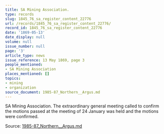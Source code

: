 ```yaml
---
title: SA Mining Association.
type: records
slug: 1845_76_sa_register_content_22776
url: /records/1845_76_sa_register_content_22776/
record_id: 1845_76_sa_register_content_22776
date: '1869-05-13'
date_display: null
volume: null
issue_number: null
page: '3'
article_type: news
issue_reference: 13 May 1869, page 3
people_mentioned:
- SA Mining Association
places_mentioned: []
topics:
- mining
- organization
source_document: 1985-87_Northern__Argus.md
---
```


SA Mining Association.  The extraordinary general meeting called to confirm the motions passed at the meeting of 24 January was held and the motions were confirmed.

Source: [1985-87_Northern__Argus.md](/downloads/markdown/1985-87_Northern__Argus.md)
